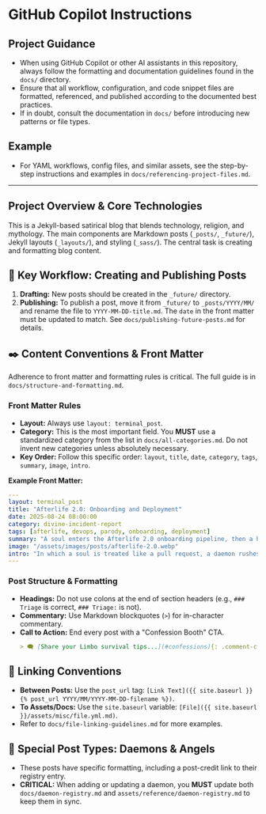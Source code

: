# GitHub Copilot Instructions
## Project Guidance

- When using GitHub Copilot or other AI assistants in this repository, always follow the formatting and documentation guidelines found in the `docs/` directory.
- Ensure that all workflow, configuration, and code snippet files are formatted, referenced, and published according to the documented best practices.
- If in doubt, consult the documentation in `docs/` before introducing new patterns or file types.

## Example
- For YAML workflows, config files, and similar assets, see the step-by-step instructions and examples in `docs/referencing-project-files.md`.

---

## Project Overview & Core Technologies

This is a Jekyll-based satirical blog that blends technology, religion, and mythology. The main components are Markdown posts (`_posts/`, `_future/`), Jekyll layouts (`_layouts/`), and styling (`_sass/`). The central task is creating and formatting blog content.

## 📝 Key Workflow: Creating and Publishing Posts

1.  **Drafting:** New posts should be created in the `_future/` directory.
2.  **Publishing:** To publish a post, move it from `_future/` to `_posts/YYYY/MM/` and rename the file to `YYYY-MM-DD-title.md`. The `date` in the front matter must be updated to match. See `docs/publishing-future-posts.md` for details.

## ✒️ Content Conventions & Front Matter

Adherence to front matter and formatting rules is critical. The full guide is in `docs/structure-and-formatting.md`.

### Front Matter Rules

-   **Layout:** Always use `layout: terminal_post`.
-   **Category:** This is the most important field. You **MUST** use a standardized category from the list in `docs/all-categories.md`. Do not invent new categories unless absolutely necessary.
-   **Key Order:** Follow this specific order: `layout`, `title`, `date`, `category`, `tags`, `summary`, `image`, `intro`.

**Example Front Matter:**
```yaml
---
layout: terminal_post
title: "Afterlife 2.0: Onboarding and Deployment"
date: 2025-08-24 08:00:00
category: divine-incident-report
tags: [afterlife, devops, parody, onboarding, deployment]
summary: "A soul enters the Afterlife 2.0 onboarding pipeline, then a hotfix derails deployment with a Grace middleware timeout."
image: "/assets/images/posts/afterlife-2.0.webp"
intro: "In which a soul is treated like a pull request, a daemon rushes a hotfix, and Heaven's staging cluster reminds everyone that eternity is still subject to timeouts."
---
```

### Post Structure & Formatting

-   **Headings:** Do not use colons at the end of section headers (e.g., `### Triage` is correct, `### Triage:` is not).
-   **Commentary:** Use Markdown blockquotes (`>`) for in-character commentary.
-   **Call to Action:** End every post with a "Confession Booth" CTA.
    ```markdown
    > 🗨️ [Share your Limbo survival tips...](#confessions){: .comment-cta-link }
    ```

## 🔗 Linking Conventions

-   **Between Posts:** Use the `post_url` tag: `[Link Text]({{ site.baseurl }}{% post_url YYYY/MM/YYYY-MM-DD-filename %})`.
-   **To Assets/Docs:** Use the `site.baseurl` variable: `[File]({{ site.baseurl }}/assets/misc/file.yml.md)`.
-   Refer to `docs/file-linking-guidelines.md` for more examples.

## 🔱 Special Post Types: Daemons & Angels

-   These posts have specific formatting, including a post-credit link to their registry entry.
-   **CRITICAL:** When adding or updating a daemon, you **MUST** update both `docs/daemon-registry.md` and `assets/reference/daemon-registry.md` to keep them in sync.
